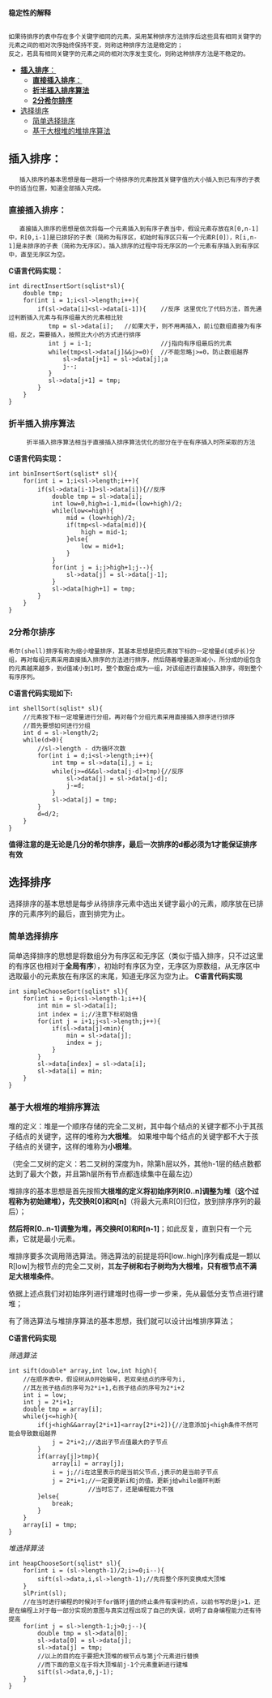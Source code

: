 **稳定性的解释**
```

如果待排序的表中存在多个关键字相同的元素，采用某种排序方法排序后这些具有相同关键字的元素之间的相对次序始终保持不变，则称这种排序方法是稳定的；
反之，若具有相同关键字的元素之间的相对次序发生变化，则称这种排序方法是不稳定的。
```
- [**插入排序**：](#插入排序)
  - [**直接插入排序**：](#直接插入排序)
  - [**折半插入排序算法**](#折半插入排序算法)
  - [**2分希尔排序**](#2分希尔排序)
- [选择排序](#选择排序)
  - [简单选择排序](#简单选择排序)
  - [基于大根堆的堆排序算法](#基于大根堆的堆排序算法)
## **插入排序**：
       
       插入排序的基本思想是每一趟将一个待排序的元素按其关键字值的大小插入到已有序的子表中的适当位置，知道全部插入完成。
### **直接插入排序**：
       
       直接插入排序的思想是依次将每一个元素插入到有序子表当中，假设元素存放在R[0,n-1]中，R[0,i-1]是已排好的子表（简称为有序区，初始时有序区只有一个元素R[0]），R[i,n-1]是未排序的子表（简称为无序区）。插入排序的过程中将无序区的一个元素有序插入到有序区中，直至无序区为空。

**C语言代码实现：**
```
int directInsertSort(sqlist*sl){
    double tmp;
    for(int i = 1;i<sl->length;i++){
        if(sl->data[i]<sl->data[i-1]){    //反序 这里优化了代码方法，首先通过判断插入元素与有序组最大的元素相比较
           tmp = sl->data[i];   //如果大于，则不用再插入，前i位数组直接为有序组，反之，需要插入，按照比大小的方式进行排序
           int j = i-1;                   //j指向有序组最后的元素
           while(tmp<sl->data[j]&&j>=0){  //不能忽略j>=0，防止数组越界
               sl->data[j+1] = sl->data[j];a
               j--;
           }
           sl->data[j+1] = tmp;
        }
    }
}
```


### **折半插入排序算法**
         折半插入排序算法相当于直接插入排序算法优化的部分在于在有序插入时所采取的方法

**C语言代码实现：**
```
int binInsertSort(sqlist* sl){
    for(int i = 1;i<sl->length;i++){
        if(sl->data[i-1]>sl->data[i]){//反序
            double tmp = sl->data[i];
            int low=0,high=i-1,mid=(low+high)/2;
            while(low<=high){
                mid = (low+high)/2;
                if(tmp<sl->data[mid]){
                    high = mid-1;
                }else{
                    low = mid+1;
                }
            }
            for(int j = i;j>high+1;j--){
                sl->data[j] = sl->data[j-1];
            }
            sl->data[high+1] = tmp;
        }
    }
}
```

### **2分希尔排序**
    希尔(shell)排序有称为缩小增量排序，其基本思想是把元素按下标的一定增量d(或步长)分组，再对每组元素采用直接插入排序的方法进行排序，然后随着增量逐渐减小，所分成的组包含的元素越来越多，到d值减小到1时，整个数据合成为一组，对该组进行直接插入排序，得到整个有序序列。
**C语言代码实现如下:**
```
int shellSort(sqlist* sl){
    //元素按下标一定增量进行分组，再对每个分组元素采用直接插入排序进行排序
    //首先要想如何进行分组
    int d = sl->length/2;
    while(d>0){
        //sl->length - d为循环次数
        for(int i = d;i<sl->length;i++){
            int tmp = sl->data[i],j = i;
            while(j>=d&&sl->data[j-d]>tmp){//反序
                sl->data[j] = sl->data[j-d];
                j-=d;
            }
            sl->data[j] = tmp;
        }
        d=d/2;
    }
}
```
**值得注意的是无论是几分的希尔排序，最后一次排序的d都必须为1才能保证排序有效**
## 选择排序
选择排序的基本思想是每步从待排序元素中选出关键字最小的元素，顺序放在已排序的元素序列的最后，直到排完为止。
### 简单选择排序
简单选择排序的思想是将数组分为有序区和无序区（类似于插入排序，只不过这里的有序区也相对于**全局有序**），初始时有序区为空，无序区为原数组，从无序区中选取最小的元素放在有序区的末尾，知道无序区为空为止。
**C语言代码实现**
```
int simpleChooseSort(sqlist* sl){
    for(int i = 0;i<sl->length-1;i++){
        int min = sl->data[i];
        int index = i;//注意下标初始值
        for(int j = i+1;j<sl->length;j++){
            if(sl->data[j]<min){
                min = sl->data[j];
                index = j;
            }
        }
        sl->data[index] = sl->data[i];
        sl->data[i] = min;
    }
}
```

### 基于大根堆的堆排序算法
堆的定义：堆是一个顺序存储的完全二叉树，其中每个结点的关键字都不小于其孩子结点的关键字，这样的堆称为**大根堆**。
如果堆中每个结点的关键字都不大于孩子结点的关键字，这样的堆称为**小根堆**。

（完全二叉树的定义：若二叉树的深度为h，除第h层以外，其他h-1层的结点数都达到了最大个数，并且第h层所有节点都连续集中在最左边）

堆排序的基本思想是首先按照**大根堆的定义将初始序列R[0..n]调整为堆（这个过程称为初始建堆），先交换R[0]和R[n]**（将最大元素R[0]归位，放到排序序列的最后）；

**然后将R[0..n-1]调整为堆，再交换R[0]和R[n-1]**；如此反复，直到只有一个元素，它就是最小元素。

堆排序要多次调用筛选算法。筛选算法的前提是将R[low..high]序列看成是一颗以R[low]为根节点的完全二叉树，其**左子树和右子树均为大根堆，只有根节点不满足大根堆条件**。

依据上述点我们对初始序列进行建堆时也得一步一步来，先从最低分支节点进行建堆；

有了筛选算法与堆排序算法的基本思想，我们就可以设计出堆排序算法；

**C语言代码实现**

*筛选算法*
```
int sift(double* array,int low,int high){
    //在顺序表中，假设树从0开始编号，若双亲结点的序号为i,
    //其左孩子结点的序号为2*i+1,右孩子结点的序号为2*i+2
    int i = low;
    int j = 2*i+1;
    double tmp = array[i];
    while(j<=high){
        if(j<high&&array[2*i+1]<array[2*i+2]){//注意添加j<high条件不然可能会导致数组越界
            j = 2*i+2;//选出子节点值最大的子节点
        }
        if(array[j]>tmp){
            array[i] = array[j];
            i = j;//i在这里表示的是当前父节点,j表示的是当前子节点
            j = 2*i+1;//一定要更新i和j的值，更新j给while循环判断
                      //当时忘了，还是编程能力不强
        }else{
            break;
        }
    }
    array[i] = tmp;
}
```
*堆选择算法*
```
int heapChooseSort(sqlist* sl){
    for(int i = (sl->length-1)/2;i>=0;i--){
        sift(sl->data,i,sl->length-1);//先将整个序列变换成大顶堆
    }
    slPrint(sl);
    //在当时进行编程的时候对于for循环j值的终止条件有误判的点，以前书写的是j>1，还是在编程上对于每一部分实现的意图与真实过程出现了自己的失误，说明了自身编程能力还有待提高
    for(int j = sl->length-1;j>0;j--){
        double tmp = sl->data[0];
        sl->data[0] = sl->data[j];
        sl->data[j] = tmp;
        //以上的目的在于要把大顶堆的根节点与第j个元素进行替换
        //而下面的意义在于将大顶堆前j-1个元素重新进行建堆
        sift(sl->data,0,j-1);
    }
}
```



